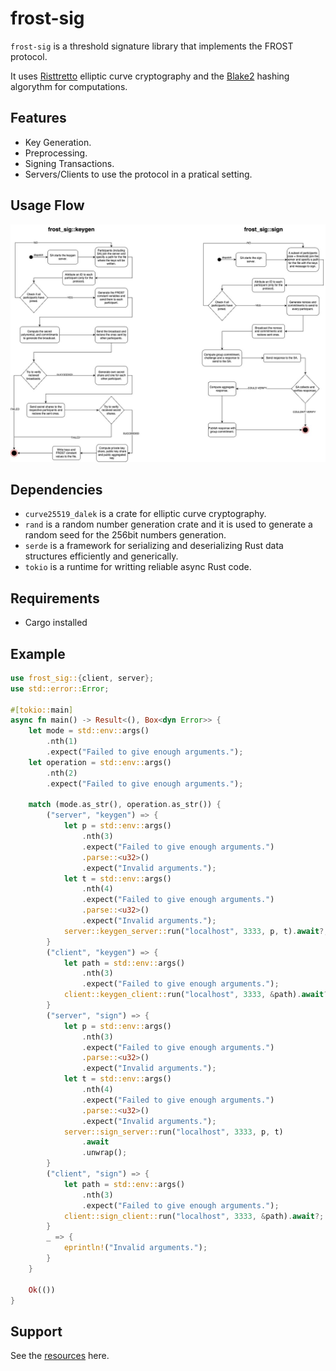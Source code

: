 # frost-sig

`frost-sig` is a threshold signature library that implements the FROST protocol.

It uses [Risttretto](https://ristretto.group/) elliptic curve cryptography and the [Blake2](https://www.blake2.net/) hashing algorythm for computations.

## Features

- Key Generation.
- Preprocessing.
- Signing Transactions.
- Servers/Clients to use the protocol in a pratical setting.

## Usage Flow

![Activity Diagrams](./assets/frost-server.jpg)

## Dependencies

- `curve25519_dalek` is a crate for elliptic curve cryptography.
- `rand` is a random number generation crate and it is used to generate a random seed for the 256bit numbers generation.
- `serde` is a framework for serializing and deserializing Rust data structures efficiently and generically.
- `tokio` is a runtime for writting reliable async Rust code.

## Requirements

- Cargo installed

## Example
```Rust
use frost_sig::{client, server};
use std::error::Error;

#[tokio::main]
async fn main() -> Result<(), Box<dyn Error>> {
    let mode = std::env::args()
        .nth(1)
        .expect("Failed to give enough arguments.");
    let operation = std::env::args()
        .nth(2)
        .expect("Failed to give enough arguments.");

    match (mode.as_str(), operation.as_str()) {
        ("server", "keygen") => {
            let p = std::env::args()
                .nth(3)
                .expect("Failed to give enough arguments.")
                .parse::<u32>()
                .expect("Invalid arguments.");
            let t = std::env::args()
                .nth(4)
                .expect("Failed to give enough arguments.")
                .parse::<u32>()
                .expect("Invalid arguments.");
            server::keygen_server::run("localhost", 3333, p, t).await?;
        }
        ("client", "keygen") => {
            let path = std::env::args()
                .nth(3)
                .expect("Failed to give enough arguments.");
            client::keygen_client::run("localhost", 3333, &path).await?;
        }
        ("server", "sign") => {
            let p = std::env::args()
                .nth(3)
                .expect("Failed to give enough arguments.")
                .parse::<u32>()
                .expect("Invalid arguments.");
            let t = std::env::args()
                .nth(4)
                .expect("Failed to give enough arguments.")
                .parse::<u32>()
                .expect("Invalid arguments.");
            server::sign_server::run("localhost", 3333, p, t)
                .await
                .unwrap();
        }
        ("client", "sign") => {
            let path = std::env::args()
                .nth(3)
                .expect("Failed to give enough arguments.");
            client::sign_client::run("localhost", 3333, &path).await?;
        }
        _ => {
            eprintln!("Invalid arguments.");
        }
    }

    Ok(())
}
```

## Support

See the [resources](https://eprint.iacr.org/2020/852.pdf) here.

